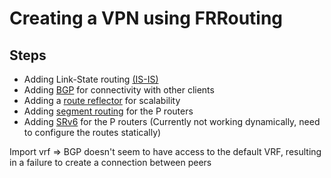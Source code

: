 # Creating a VPN using FRRouting

## Steps

- Adding Link-State routing [(IS-IS)](./01-configs-isis/)
- Adding [BGP](./02-configs-bgp/) for connectivity with other clients 
- Adding a [route reflector](./03-configs-rr/) for scalability
- Adding [segment routing](./04-configs-sr/) for the P routers
- Adding [SRv6](./04b-configs-srv6/) for the P routers (Currently not working dynamically, need to configure the routes statically)

Import vrf => BGP doesn't seem to have access to the default VRF, resulting in a failure to create a connection between peers
